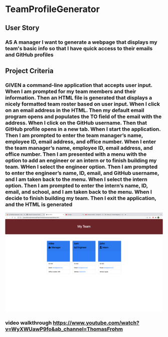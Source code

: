 # TeamProfileGenerator

## User Story
### AS A manager I want to generate a webpage that displays my team's basic info so that I have quick access to their emails and GitHub profiles

## Project Criteria
### GIVEN a command-line application that accepts user input. When I am prompted for my team members and their information. Then an HTML file is generated that displays a nicely formatted team roster based on user input. When I click on an email address in the HTML. Then my default email program opens and populates the TO field of the email with the address. When I click on the GitHub username. Then that GitHub profile opens in a new tab. When I start the application. Then I am prompted to enter the team manager’s name, employee ID, email address, and office number. When I enter the team manager’s name, employee ID, email address, and office number. Then I am presented with a menu with the option to add an engineer or an intern or to finish building my team. WHen I select the engineer option. Then I am prompted to enter the engineer’s name, ID, email, and GitHub username, and I am taken back to the menu. When I select the intern option. Then I am prompted to enter the intern’s name, ID, email, and school, and I am taken back to the menu. When I decide to finish building my team. Then I exit the application, and the HTML is generated

<img src="./Screen Shot 2022-02-28 at 8.30.22 AM.png">

### video walkthrough https://www.youtube.com/watch?v=WyXWUawP9fo&ab_channel=ThomasFrohm